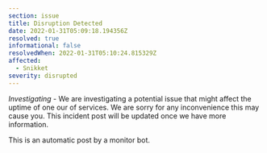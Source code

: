 ```yaml
---
section: issue
title: Disruption Detected
date: 2022-01-31T05:09:18.194356Z
resolved: true
informational: false
resolvedWhen: 2022-01-31T05:10:24.815329Z
affected:
  - Snikket
severity: disrupted
---
```

*Investigating* - We are investigating a potential issue that might affect the uptime of one our of services. We are sorry for any inconvenience this may cause you. This incident post will be updated once we have more information.

This is an automatic post by a monitor bot.
        